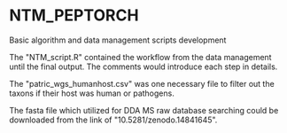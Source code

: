 # NTM_PEPTORCH
Basic algorithm and data management scripts development

The "NTM_script.R" contained the workflow from the data management until the final output. The comments would introduce each step in details.

The "patric_wgs_humanhost.csv" was one necessary file to filter out the taxons if their host was human or pathogens.

The fasta file which utilized for DDA MS raw database searching could be downloaded from the link of "10.5281/zenodo.14841645".
